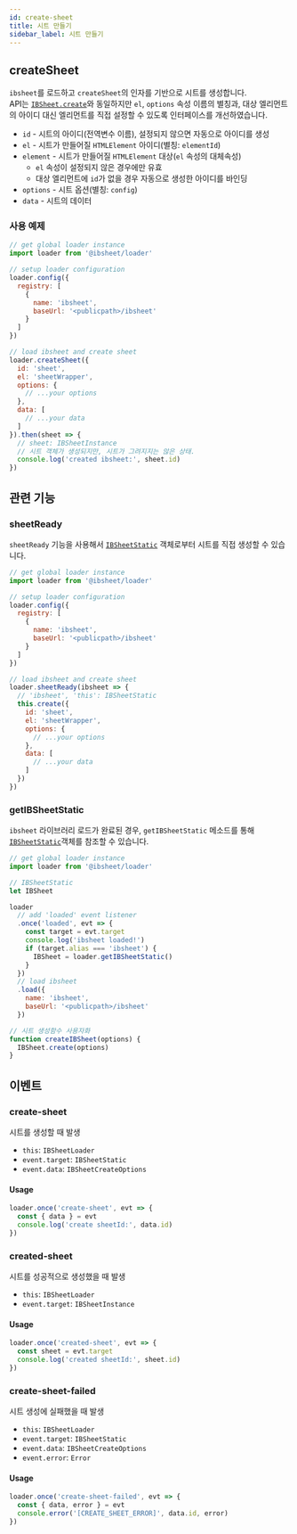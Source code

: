 ```yaml
---
id: create-sheet
title: 시트 만들기
sidebar_label: 시트 만들기
---
```


## createSheet

`ibsheet`를 로드하고 `createSheet`의 인자를 기반으로 시트를 생성합니다. <br/>
API는 [`IBSheet.create`](https://docs.ibleaders.com/ibsheet/v8/manual/#docs/static/create)와 동일하지만 `el`, `options` 속성 이름의 별칭과, 대상 엘리먼트의 아이디 대신 엘리먼트를 직접 설정할 수 있도록 인터페이스를 개선하였습니다.

* `id` - 시트의 아이디(전역변수 이름), 설정되지 않으면 자동으로 아이디를 생성
* `el` - 시트가 만들어질 `HTMLElement` 아이디(별칭: `elementId`)
* `element` - 시트가 만들어질 `HTMLElement` 대상(`el` 속성의 대체속성)
  * `el` 속성이 설정되지 않은 경우에만 유효
  * 대상 엘리먼트에 `id`가 없을 경우 자동으로 생성한 아이디를 바인딩
* `options` - 시트 옵션(별칭: `config`)
* `data` - 시트의 데이터

### 사용 예제

```js
// get global loader instance
import loader from '@ibsheet/loader'

// setup loader configuration
loader.config({
  registry: [
    {
      name: 'ibsheet',
      baseUrl: '<publicpath>/ibsheet'
    }
  ]
})

// load ibsheet and create sheet
loader.createSheet({
  id: 'sheet',
  el: 'sheetWrapper',
  options: {
    // ...your options
  },
  data: [
    // ...your data
  ]
}).then(sheet => {
  // sheet: IBSheetInstance
  // 시트 객체가 생성되지만, 시트가 그려지지는 않은 상태.
  console.log('created ibsheet:', sheet.id)
})
```

## 관련 기능

### sheetReady

`sheetReady` 기능을 사용해서 [`IBSheetStatic`](https://docs.ibleaders.com/ibsheet/v8/manual/#docs/static/static) 객체로부터 시트를 직접 생성할 수 있습니다.

```js
// get global loader instance
import loader from '@ibsheet/loader'

// setup loader configuration
loader.config({
  registry: [
    {
      name: 'ibsheet',
      baseUrl: '<publicpath>/ibsheet'
    }
  ]
})

// load ibsheet and create sheet
loader.sheetReady(ibsheet => {
  // 'ibsheet', 'this': IBSheetStatic
  this.create({
    id: 'sheet',
    el: 'sheetWrapper',
    options: {
      // ...your options
    },
    data: [
      // ...your data
    ]
  })
})
```

### getIBSheetStatic

`ibsheet` 라이브러리 로드가 완료된 경우, `getIBSheetStatic` 메소드를 통해 [`IBSheetStatic`](https://docs.ibleaders.com/ibsheet/v8/manual/#docs/static/static)객체를 참조할 수 있습니다.

```js
// get global loader instance
import loader from '@ibsheet/loader'

// IBSheetStatic
let IBSheet

loader
  // add 'loaded' event listener
  .once('loaded', evt => {
    const target = evt.target
    console.log('ibsheet loaded!')
    if (target.alias === 'ibsheet') {
      IBSheet = loader.getIBSheetStatic()
    }
  })
  // load ibsheet
  .load({
    name: 'ibsheet',
    baseUrl: '<publicpath>/ibsheet'
  })

// 시트 생성함수 사용자화
function createIBSheet(options) {
  IBSheet.create(options)
}
```

## 이벤트

### create-sheet

시트를 생성할 때 발생

* `this`: `IBSheetLoader`
* `event.target`: `IBSheetStatic`
* `event.data`: `IBSheetCreateOptions`

#### Usage

```js
loader.once('create-sheet', evt => {
  const { data } = evt
  console.log('create sheetId:', data.id)
})
```

### created-sheet

시트를 성공적으로 생성했을 때 발생

* `this`: `IBSheetLoader`
* `event.target`: `IBSheetInstance`

#### Usage

```js
loader.once('created-sheet', evt => {
  const sheet = evt.target
  console.log('created sheetId:', sheet.id)
})
```

### create-sheet-failed

시트 생성에 실패했을 때 발생

* `this`: `IBSheetLoader`
* `event.target`: `IBSheetStatic`
* `event.data`: `IBSheetCreateOptions`
* `event.error`: `Error`

#### Usage

```js
loader.once('create-sheet-failed', evt => {
  const { data, error } = evt
  console.error('[CREATE_SHEET_ERROR]', data.id, error)
})
```
